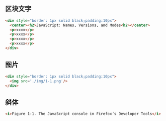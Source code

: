 
## 区块文字

```html
<div style="border: 1px solid black;padding:10px">
  <center><h2>JavaScript: Names, Versions, and Modes<h2></center>
  <p>xxxx</p>
  <p>xxxx</p>
  <p>xxxx</p>
  <p>xxxx</p>
</div>
```

## 图片


```html
<div style="border: 1px solid black;padding:10px">
  <img src='./img/1-1.png'/>
</div>
```

## 斜体

```html
<i>Figure 1-1. The JavaScript console in Firefox’s Developer Tools</i>
```